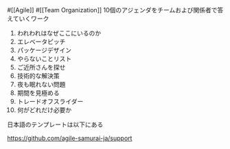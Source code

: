 #[[Agile]] #[[Team Organization]]
10個のアジェンダをチームおよび関係者で答えていくワーク

1. われわれはなぜここにいるのか
2. エレベータピッチ
3. パッケージデザイン
4. やらないことリスト
5. ご近所さんを探せ
6. 技術的な解決策
7. 夜も眠れない問題
8. 期間を見極める
9. トレードオフスライダー
10. 何がどれだけ必要か

日本語のテンプレートは以下にある

<https://github.com/agile-samurai-ja/support>